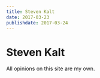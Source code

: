 ```yaml
---
title: Steven Kalt
date: 2017-03-23
publishdate: 2017-03-24
---
```


# Steven Kalt

All opinions on this site are my own.
